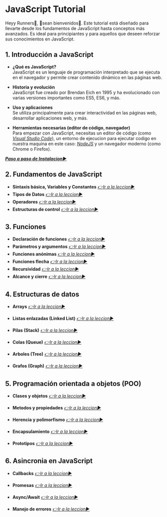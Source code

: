 
# JavaScript Tutorial

Heyy Runners🤖, 👋sean bienvenidos👋.
Este tutorial está diseñado para llevarte desde los fundamentos de JavaScript hasta conceptos más avanzados. Es ideal para principiantes y para aquellos que deseen reforzar sus conocimientos en JavaScript.

## 1. Introducción a JavaScript
- **¿Qué es JavaScript?**  
JavaScript es un lenguaje de programación interpretado que se ejecuta en el navegador y permite crear contenido dinámico en las páginas web.

- **Historia y evolución**  
JavaScript fue creado por Brendan Eich en 1995 y ha evolucionado con varias versiones importantes como ES5, ES6, y más.

- **Uso y aplicaciones**  
Se utiliza principalmente para crear interactividad en las páginas web, desarrollar aplicaciones web, y más.

- **Herramientas necesarias (editor de código, navegador)**  
Para empezar con JavaScript, necesitas un editor de código (como [*Visual Studio Code*](https://code.visualstudio.com)), un entorno de ejecucion para ejecutar codigo en nuestra maquina en este caso: [*NodeJS*](https://nodejs.org/en) y un navegador moderno (como Chrome o Firefox).


**[*Paso a paso de Instalacion▶️*](./docs/1-Instalacion.md)**


## 2. Fundamentos de JavaScript
- **Sintaxis básica, Variables y Constantes**
[*👉Ir a la leccion▶️*](./docs/2.1-FundamentosJS.md)
- **Tipos de Datos**
[*👉Ir a la leccion▶️*](./docs/2.2-TiposDatos.md)
- **Operadores**
[*👉Ir a la leccion▶️*](./docs/2.3-Operadores.md)
- **Estructuras de control**
[*👉Ir a la leccion▶️*](./docs/2.4-EstructurasControl.md)

## 3. Funciones
- **Declaración de funciones**
[*👉Ir a la leccion▶️*](./docs/3.1-DeclaracionFunciones.md)
- **Parámetros y argumentos**
[*👉Ir a la leccion▶️*](./docs/3.2-ParametrosArgumentos.md)
- **Funciones anónimas**
[*👉Ir a la leccion▶️*](./docs/3.3-funcionesAnonimas.md)
- **Funciones flecha**
[*👉Ir a la leccion▶️*](./docs/3.4-funcionesFlecha.md)
- **Recursividad**
[*👉Ir a la leccion▶️*](./docs/3.5-recursividad.md)
- **Alcance y cierre**
[*👉Ir a la leccion▶️*](./docs/3.6-alcanceCierre.md)

## 4. Estructuras de datos

- **Arrays**
[*👉Ir a la leccion▶️*](./docs/4.1-array.md)

- **Listas enlazadas (Linked List)**
[*👉Ir a la leccion▶️*](./docs/4.2-linked_list.md)

- **Pilas (Stack)**
[*👉Ir a la leccion▶️*](./docs/4.3-pilas.md)

- **Colas (Queue)**
[*👉Ir a la leccion▶️*](./docs/4.4-colas.md)

- **Arboles (Tree)**
[*👉Ir a la leccion▶️*](./docs/4.5-arboles.md)

- **Grafos (Graph)**
[*👉Ir a la leccion▶️*](./docs/4.6-grafos.md)

## 5. Programación orientada a objetos (POO)

- **Clases y objetos**
[*👉Ir a la leccion▶️*](./docs/5.1-clases_objetos.md)

- **Metodos y propiedades**
[*👉Ir a la leccion▶️*](./docs/5.2-metodos_propiedades.md)

- **Herencia y polimorfismo**
[*👉Ir a la leccion▶️*](./docs/5.3-herencia_polimorfismo.md)

- **Encapsulamiento**
[*👉Ir a la leccion▶️*](./docs/5.4-encapsulamiento.md)

- **Prototipos**
[*👉Ir a la leccion▶️*](./docs/5.5-prototipos.md)

## 6. Asincronia en JavaScript

- **Callbacks**
[*👉Ir a la leccion▶️*](./docs/6.1-callbacks.md)

- **Promesas**
[*👉Ir a la leccion▶️*](./docs/6.2-promesas.md)

- **Async/Await**
[*👉Ir a la leccion▶️*](./docs/6.3-async_await.md)

- **Manejo de errores**
[*👉Ir a la leccion▶️*](./docs/6.4-errores.md)
